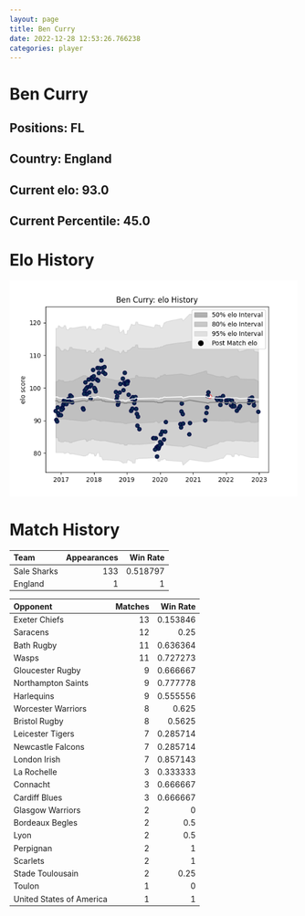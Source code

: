 ```yaml
---  
layout: page  
title: Ben Curry  
date: 2022-12-28 12:53:26.766238  
categories: player  
---
```

# Ben Curry

## Positions: FL

## Country: England

## Current elo: 93.0

## Current Percentile: 45.0

# Elo History


![elo history](history_BenCurry.png)
# Match History


| Team        |   Appearances |   Win Rate |
|:------------|--------------:|-----------:|
| Sale Sharks |           133 |   0.518797 |
| England     |             1 |   1        |

| Opponent                 |   Matches |   Win Rate |
|:-------------------------|----------:|-----------:|
| Exeter Chiefs            |        13 |   0.153846 |
| Saracens                 |        12 |   0.25     |
| Bath Rugby               |        11 |   0.636364 |
| Wasps                    |        11 |   0.727273 |
| Gloucester Rugby         |         9 |   0.666667 |
| Northampton Saints       |         9 |   0.777778 |
| Harlequins               |         9 |   0.555556 |
| Worcester Warriors       |         8 |   0.625    |
| Bristol Rugby            |         8 |   0.5625   |
| Leicester Tigers         |         7 |   0.285714 |
| Newcastle Falcons        |         7 |   0.285714 |
| London Irish             |         7 |   0.857143 |
| La Rochelle              |         3 |   0.333333 |
| Connacht                 |         3 |   0.666667 |
| Cardiff Blues            |         3 |   0.666667 |
| Glasgow Warriors         |         2 |   0        |
| Bordeaux Begles          |         2 |   0.5      |
| Lyon                     |         2 |   0.5      |
| Perpignan                |         2 |   1        |
| Scarlets                 |         2 |   1        |
| Stade Toulousain         |         2 |   0.25     |
| Toulon                   |         1 |   0        |
| United States of America |         1 |   1        |